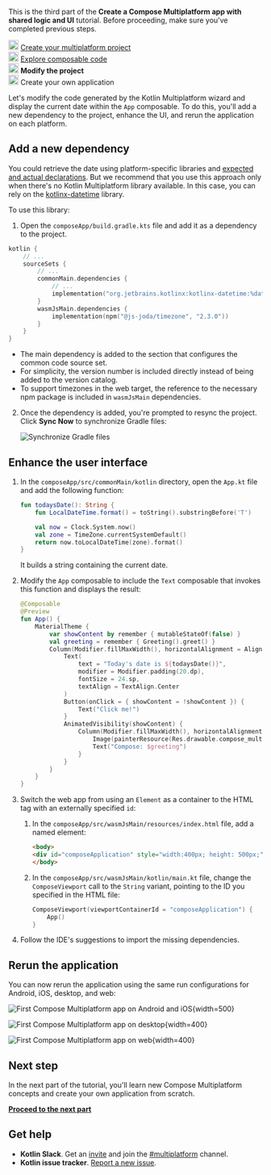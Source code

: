[//]: # (title: Modify the project)
<microformat>
   <p>This is the third part of the <strong>Create a Compose Multiplatform app with shared logic and UI</strong> tutorial. Before proceeding, make sure you've completed previous steps.</p>
   <p><img src="icon-1-done.svg" width="20" alt="First step"/> <a href="compose-multiplatform-create-first-app.md">Create your multiplatform project</a><br/>
       <img src="icon-2-done.svg" width="20" alt="Second step"/> <a href="compose-multiplatform-explore-composables.md">Explore composable code</a><br/>
       <img src="icon-3.svg" width="20" alt="Third step"/> <strong>Modify the project</strong><br/>
       <img src="icon-4-todo.svg" width="20" alt="Fourth step"/> Create your own application<br/>
  </p>
</microformat>

Let's modify the code generated by the Kotlin Multiplatform wizard and display the current date within the `App`
composable. To do this, you'll add a new dependency to the project, enhance the UI, and rerun the application on each
platform.

## Add a new dependency

You could retrieve the date using platform-specific libraries and [expected and actual declarations](https://kotlinlang.org/docs/multiplatform-expect-actual.html).
But we recommend that you use this approach only when there's no Kotlin Multiplatform library available. In this case,
you can rely on the [kotlinx-datetime](https://github.com/Kotlin/kotlinx-datetime) library.

To use this library:

1. Open the `composeApp/build.gradle.kts` file and add it as a dependency to the project.

```kotlin
kotlin {
    // ...
    sourceSets {
        // ...
        commonMain.dependencies {
            // ...
            implementation("org.jetbrains.kotlinx:kotlinx-datetime:%dateTimeVersion%")
        }
        wasmJsMain.dependencies {
            implementation(npm("@js-joda/timezone", "2.3.0"))
        }
    }
}

```

   * The main dependency is added to the section that configures the common code source set.
   * For simplicity, the version number is included directly instead of being added to the version catalog.
   * To support timezones in the web target, the reference to the necessary npm package is included in `wasmJsMain`
     dependencies.

2. Once the dependency is added, you're prompted to resync the project. Click **Sync Now** to synchronize Gradle files:

   ![Synchronize Gradle files](gradle-sync.png)

## Enhance the user interface

1. In the `composeApp/src/commonMain/kotlin` directory, open the `App.kt` file and add the following function:

   ```kotlin
   fun todaysDate(): String {
       fun LocalDateTime.format() = toString().substringBefore('T')

       val now = Clock.System.now()
       val zone = TimeZone.currentSystemDefault()
       return now.toLocalDateTime(zone).format()
   }
   ```

   It builds a string containing the current date.

2. Modify the `App` composable to include the `Text` composable that invokes this function and displays the result:
   
    ```kotlin
    @Composable
    @Preview
    fun App() {
        MaterialTheme {
            var showContent by remember { mutableStateOf(false) }
            val greeting = remember { Greeting().greet() }
            Column(Modifier.fillMaxWidth(), horizontalAlignment = Alignment.CenterHorizontally) {
                Text(
                    text = "Today's date is ${todaysDate()}",
                    modifier = Modifier.padding(20.dp),
                    fontSize = 24.sp,
                    textAlign = TextAlign.Center
                )
                Button(onClick = { showContent = !showContent }) {
                    Text("Click me!")
                }
                AnimatedVisibility(showContent) {
                    Column(Modifier.fillMaxWidth(), horizontalAlignment = Alignment.CenterHorizontally) {
                        Image(painterResource(Res.drawable.compose_multiplatform), null)
                        Text("Compose: $greeting")
                    }
                }
            }
        }
    }
    ```

3. Switch the web app from using an `Element` as a container to the HTML tag with an externally specified `id`:

   1. In the `composeApp/src/wasmJsMain/resources/index.html` file, add a named element:

      ```html
      <body>
      <div id="composeApplication" style="width:400px; height: 500px;"></div>
      </body>
      ```
   2. In the `composeApp/src/wasmJsMain/kotlin/main.kt` file, change the `ComposeViewport` call to the `String` variant,
   pointing to the ID you specified in the HTML file:

      ```kotlin
      ComposeViewport(viewportContainerId = "composeApplication") {
          App()
      }
      ```

4. Follow the IDE's suggestions to import the missing dependencies.

## Rerun the application

You can now rerun the application using the same run configurations for Android, iOS, desktop, and web:

![First Compose Multiplatform app on Android and iOS](first-compose-project-on-android-ios-2.png){width=500}

![First Compose Multiplatform app on desktop](first-compose-project-on-desktop-2.png){width=400}

![First Compose Multiplatform app on web](first-compose-project-on-web-2.png){width=400}

<!-- > You can find this state of the project in our [GitHub repository](https://github.com/kotlin-hands-on/get-started-with-cm/tree/main/ComposeDemoStage1).
>
{type="tip"} -->

## Next step

In the next part of the tutorial, you'll learn new Compose Multiplatform concepts and create your own application from
scratch.

**[Proceed to the next part](compose-multiplatform-new-project.md)**

## Get help

* **Kotlin Slack**. Get an [invite](https://surveys.jetbrains.com/s3/kotlin-slack-sign-up) and join
  the [#multiplatform](https://kotlinlang.slack.com/archives/C3PQML5NU) channel.
* **Kotlin issue tracker**. [Report a new issue](https://youtrack.jetbrains.com/newIssue?project=KT).
